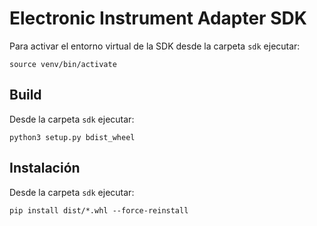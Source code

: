 # Electronic Instrument Adapter SDK

Para activar el entorno virtual de la SDK desde la carpeta `sdk` ejecutar:
```
source venv/bin/activate
```


## Build

Desde la carpeta `sdk` ejecutar:
```
python3 setup.py bdist_wheel
```

## Instalación

Desde la carpeta `sdk` ejecutar:
```
pip install dist/*.whl --force-reinstall
```